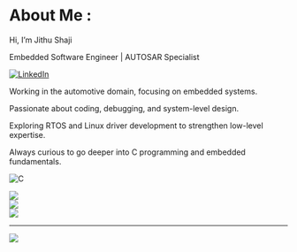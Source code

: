 # About Me :

Hi, I’m Jithu Shaji 

Embedded Software Engineer | AUTOSAR Specialist

[![LinkedIn](https://img.shields.io/badge/LinkedIn-%230077B5.svg?logo=linkedin&logoColor=white)](https://linkedin.com/in/jithu-shaji0) 

  Working in the automotive domain, focusing on embedded systems.
  
  Passionate about coding, debugging, and system-level design.
  
  Exploring RTOS and Linux driver development to strengthen low-level expertise.
  
  Always curious to go deeper into C programming and embedded fundamentals.



![C](https://img.shields.io/badge/c-%2300599C.svg?style=plastic&logo=c&logoColor=white) 

![](https://github-readme-stats.vercel.app/api?username=Jithu-shaji&theme=dark&hide_border=true&include_all_commits=false&count_private=false)<br/>
![](https://github-readme-streak-stats.herokuapp.com/?user=Jithu-shaji&theme=dark&hide_border=true)<br/>
![](https://github-readme-stats.vercel.app/api/top-langs/?username=Jithu-shaji&theme=dark&hide_border=true&include_all_commits=false&count_private=false&layout=compact)


---
[![](https://visitcount.itsvg.in/api?id=Jithu-shaji&icon=0&color=0)](https://visitcount.itsvg.in)
